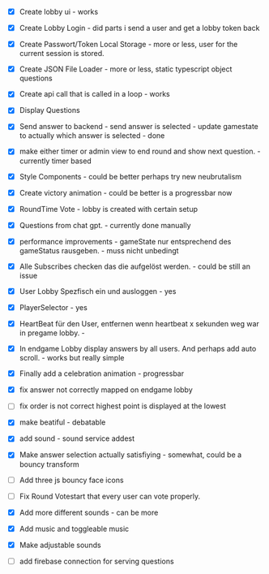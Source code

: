- [X] Create lobby ui - works
- [x] Create Lobby Login - did parts i send a user and get a lobby token back
- [x] Create Passwort/Token Local Storage - more or less, user for the current session is stored.
- [x] Create JSON File Loader - more or less, static typescript object questions
- [x] Create api call that is called in a loop - works
- [x] Display Questions
- [x] Send answer to backend - send answer is selected - update gamestate to actually which answer is selected - done
- [x] make either timer or admin view to end round and show next question. - currently timer based
- [x] Style Components - could be better perhaps try new neubrutalism
- [x] Create victory animation - could be better is a progressbar now
- [x] RoundTime Vote - lobby is created with certain setup
- [x] Questions from chat gpt. - currently done manually
- [x] performance improvements - gameState nur entsprechend des gameStatus rausgeben. - muss nicht unbedingt
- [x] Alle Subscribes checken das die aufgelöst werden. - could be still an issue
- [x] User Lobby Spezfisch ein und ausloggen - yes
- [x] PlayerSelector - yes
- [x] HeartBeat für den User, entfernen wenn heartbeat x sekunden weg war in pregame lobby. - 
- [x] In endgame Lobby display answers by all users. And perhaps add auto scroll. - works but really simple
- [x] Finally add a celebration animation - progressbar
- [x] fix answer not correctly mapped on endgame lobby
- [ ] fix order is not correct highest point is displayed at the lowest
- [x] make beatiful - debatable
- [x] add sound - sound service addest
- [x] Make answer selection actually satisfiying - somewhat, could be a bouncy transform
- [ ] Add three js bouncy face icons
- [ ] Fix Round Votestart that every user can vote properly.
- [x] Add more different sounds - can be more
- [x] Add music and toggleable music
- [x] Make adjustable sounds
- [ ] add firebase connection for serving questions
  
